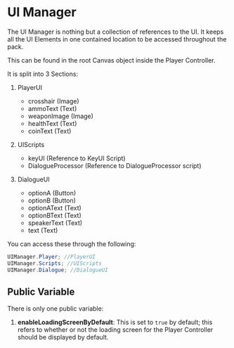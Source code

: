 # UI Manager

The UI Manager is nothing but a collection of references to the UI. It keeps all the UI Elements in one contained location to be accessed throughout the pack.

This can be found in the root Canvas object inside the Player Controller.

It is split into 3 Sections:

1. PlayerUI

   - crosshair (Image)
   - ammoText (Text)
   - weaponImage (Image)
   - healthText (Text)
   - coinText (Text)

2. UIScripts

   - keyUI (Reference to KeyUI Script)
   - DialogueProcessor (Reference to DialogueProcessor script)

3. DialogueUI
   - optionA (Button)
   - optionB (Button)
   - optionAText (Text)
   - optionBText (Text)
   - speakerText (Text)
   - text (Text)

You can access these through the following:

```C#
UIManager.Player; //PlayerUI
UIManager.Scripts; //UIScripts
UIManager.Dialogue; //DialogueUI
```

## Public Variable

There is only one public variable:

1. **enableLoadingScreenByDefault**: This is set to `true` by default; this refers to whether or not the loading screen for the Player Controller should be displayed by default.
